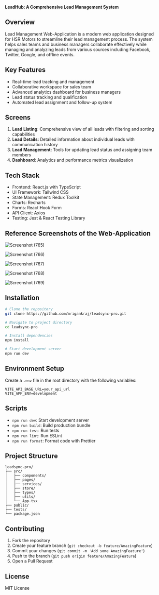 **LeadHub: A Comprehensive Lead Management System**


## Overview
Lead Management Web-Application is a modern web application designed for HSR Motors to streamline their lead management process. The system helps sales teams and business managers collaborate effectively while managing and analyzing leads from various sources including Facebook, Twitter, Google, and offline events.

## Key Features
- Real-time lead tracking and management
- Collaborative workspace for sales team
- Advanced analytics dashboard for business managers
- Lead status tracking and qualification
- Automated lead assignment and follow-up system

## Screens
1. **Lead Listing**: Comprehensive view of all leads with filtering and sorting capabilities
2. **Lead Details**: Detailed information about individual leads with communication history
3. **Lead Management**: Tools for updating lead status and assigning team members
4. **Dashboard**: Analytics and performance metrics visualization

## Tech Stack
- Frontend: React.js with TypeScript
- UI Framework: Tailwind CSS
- State Management: Redux Toolkit
- Charts: Recharts
- Forms: React Hook Form
- API Client: Axios
- Testing: Jest & React Testing Library

## Reference Screenshots of the Web-Application 
![Screenshot (765)](https://github.com/user-attachments/assets/5df13255-216b-403b-a725-49a68b1f7677)

![Screenshot (766)](https://github.com/user-attachments/assets/9776f4bd-2acc-4529-880e-a1183569637c)

![Screenshot (767)](https://github.com/user-attachments/assets/1aac0775-3af5-412a-97a7-49c5487e8f06)

![Screenshot (768)](https://github.com/user-attachments/assets/c0afb989-18e0-4f8a-8043-bf1fedc19d66)

![Screenshot (769)](https://github.com/user-attachments/assets/3263b4f1-4995-4014-bcf8-fcdc652953a9)


## Installation
```bash
# Clone the repository
git clone https://github.com/mrigankraj/leadsync-pro.git

# Navigate to project directory
cd leadsync-pro

# Install dependencies
npm install

# Start development server
npm run dev
```

## Environment Setup
Create a `.env` file in the root directory with the following variables:
```
VITE_API_BASE_URL=your_api_url
VITE_APP_ENV=development
```

## Scripts
- `npm run dev`: Start development server
- `npm run build`: Build production bundle
- `npm run test`: Run tests
- `npm run lint`: Run ESLint
- `npm run format`: Format code with Prettier

## Project Structure
```
leadsync-pro/
├── src/
│   ├── components/
│   ├── pages/
│   ├── services/
│   ├── store/
│   ├── types/
│   ├── utils/
│   └── App.tsx
├── public/
├── tests/
└── package.json
```

## Contributing
1. Fork the repository
2. Create your feature branch (`git checkout -b feature/AmazingFeature`)
3. Commit your changes (`git commit -m 'Add some AmazingFeature'`)
4. Push to the branch (`git push origin feature/AmazingFeature`)
5. Open a Pull Request

## License
MIT License
